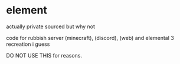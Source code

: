 # element
actually private sourced but why not

code for rubbish server (minecraft), (discord), (web) and elemental 3 recreation i guess

DO NOT USE THIS for reasons.
